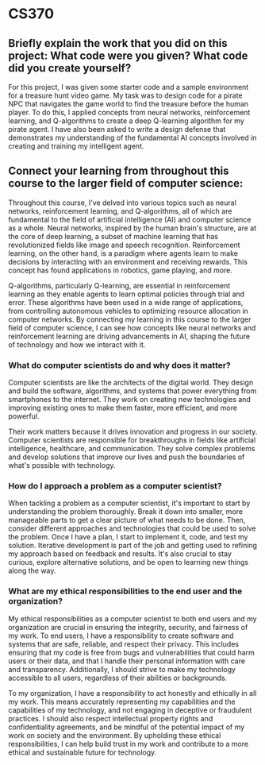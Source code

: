 # CS370

## Briefly explain the work that you did on this project: What code were you given? What code did you create yourself?

For this project, I was given some starter code and a sample environment for a treasure hunt video game. My task was to design code for a pirate NPC that navigates the game world to find the treasure before the human player. To do this, I applied concepts from neural networks, reinforcement learning, and Q-algorithms to create a deep Q-learning algorithm for my pirate agent. I have also been asked to write a design defense that demonstrates my understanding of the fundamental AI concepts involved in creating and training my intelligent agent.

## Connect your learning from throughout this course to the larger field of computer science:

Throughout this course, I've delved into various topics such as neural networks, reinforcement learning, and Q-algorithms, all of which are fundamental to the field of artificial intelligence (AI) and computer science as a whole. Neural networks, inspired by the human brain's structure, are at the core of deep learning, a subset of machine learning that has revolutionized fields like image and speech recognition. Reinforcement learning, on the other hand, is a paradigm where agents learn to make decisions by interacting with an environment and receiving rewards. This concept has found applications in robotics, game playing, and more.

Q-algorithms, particularly Q-learning, are essential in reinforcement learning as they enable agents to learn optimal policies through trial and error. These algorithms have been used in a wide range of applications, from controlling autonomous vehicles to optimizing resource allocation in computer networks. By connecting my learning in this course to the larger field of computer science, I can see how concepts like neural networks and reinforcement learning are driving advancements in AI, shaping the future of technology and how we interact with it.

### What do computer scientists do and why does it matter?

Computer scientists are like the architects of the digital world. They design and build the software, algorithms, and systems that power everything from smartphones to the internet. They work on creating new technologies and improving existing ones to make them faster, more efficient, and more powerful.

Their work matters because it drives innovation and progress in our society. Computer scientists are responsible for breakthroughs in fields like artificial intelligence, healthcare, and communication. They solve complex problems and develop solutions that improve our lives and push the boundaries of what's possible with technology.

### How do I approach a problem as a computer scientist?

When tackling a problem as a computer scientist, it's important to start by understanding the problem thoroughly. Break it down into smaller, more manageable parts to get a clear picture of what needs to be done. Then, consider different approaches and technologies that could be used to solve the problem. Once I have a plan, I start to implement it, code, and test my solution. Iterative development is part of the job and getting used to refining my approach based on feedback and results. It's also crucial to stay curious, explore alternative solutions, and be open to learning new things along the way.

### What are my ethical responsibilities to the end user and the organization?

My ethical responsibilities as a computer scientist to both end users and my organization are crucial in ensuring the integrity, security, and fairness of my work. To end users, I have a responsibility to create software and systems that are safe, reliable, and respect their privacy. This includes ensuring that my code is free from bugs and vulnerabilities that could harm users or their data, and that I handle their personal information with care and transparency. Additionally, I should strive to make my technology accessible to all users, regardless of their abilities or backgrounds.

To my organization, I have a responsibility to act honestly and ethically in all my work. This means accurately representing my capabilities and the capabilities of my technology, and not engaging in deceptive or fraudulent practices. I should also respect intellectual property rights and confidentiality agreements, and be mindful of the potential impact of my work on society and the environment. By upholding these ethical responsibilities, I can help build trust in my work and contribute to a more ethical and sustainable future for technology.